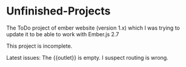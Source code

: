 # Unfinished-Projects

The ToDo project of ember website (version 1.x) which I was trying to update it to be able to work with Ember.js 2.7

This project is incomplete.

Latest issues: The {{outlet}} is empty. I suspect routing is wrong. 